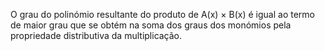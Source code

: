 O grau do polinómio resultante do produto de A(x) × B(x) é igual ao termo de maior grau que se obtém na soma dos graus dos monómios pela propriedade distributiva da multiplicação.
